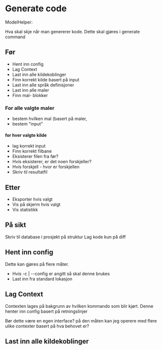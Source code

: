 # Generate code

ModelHelper:

Hva skal skje når man genererer kode.
Dette skal gjøres i generate command

## Før

- Hent inn config
- Lag Context
- Last inn alle kildekoblinger
- Finn korrekt kilde basert på input
- Last inn alle språk definisjoner
- Last inn alle maler
- Finn mal- blokker

### For alle valgte maler

- bestem hvilken mal (basert på maler,
- bestem "input"

#### for hver valgte kilde

- lag korrekt input
- Finn korrekt filbane
- Eksisterer filen fra før?
- Hvis eksisterer, er det noen forskjeller?
- Hvis forskjell - hvor er forskjellen
- Skriv til resultatfil

## Etter

- Eksporter hvis valgt
- Vis på skjerm hvis valgt
- Vis statistikk

## På sikt

Skriv til database i prosjekt på struktur
Lag kode kun på diff


## Hent inn config

Dette kan gjøres på flere måter.

- Hvis -c | --config er angitt så skal denne brukes
- Last inn fra standard lokasjon

## Lag Context

Contexten lages på bakgrunn av hvilken kommando som blir kjørt.
Denne henter inn config basert på retningslinjer

Bør dette være en egen interface? på den måten kan jeg operere med flere ulike contexter basert på hva behovet er?

## Last inn alle kildekoblinger


